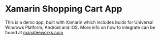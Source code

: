 # Xamarin Shopping Cart App

This is a demo app, built with Xamarin which includes buids for Universal Windows Platform, Android and iOS.
More info on how to integrate can be found at [manateeworks.com](https://manateeworks.com/blog/xamarin-barcode-shopping-application)


